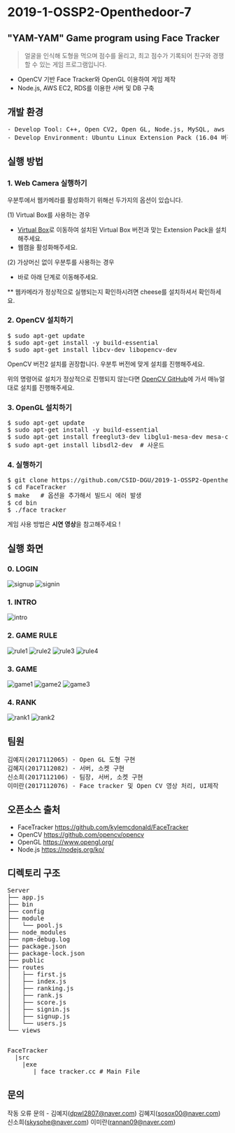 # 2019-1-OSSP2-Openthedoor-7

## "YAM-YAM" Game program using Face Tracker

> 얼굴을 인식해 도형을 먹으며 점수를 올리고, 최고 점수가 기록되어 친구와 경쟁할 수 있는 게임 프로그램입니다. 
* OpenCV 기반 Face Tracker와 OpenGL 이용하여 게임 제작
* Node.js, AWS EC2, RDS를 이용한 서버 및 DB 구축


## 개발 환경
<pre>
- Develop Tool: C++, Open CV2, Open GL, Node.js, MySQL, aws ec2, aws RDS
- Develop Environment: Ubuntu Linux Extension Pack (16.04 버전 사용, 18.04 호환 가능)
</pre>


## 실행 방법

### 1. Web Camera 실행하기

우분투에서 웹카메라를 활성화하기 위해선 두가지의 옵션이 있습니다.

 (1) Virtual Box를 사용하는 경우

* [Virtual Box](https://www.virtualbox.org/wiki/Downloads)로 이동하여 설치된 Virtual Box 버전과 맞는 Extension Pack을 설치해주세요.
* 웹캠을 활성화해주세요.

 (2) 가상머신 없이 우분투를 사용하는 경우
* 바로 아래 단계로 이동해주세요.

** 웹카메라가 정상적으로 실행되는지 확인하시려면 cheese를 설치하셔서 확인하세요.


### 2. OpenCV 설치하기
<pre>
$ sudo apt-get update
$ sudo apt-get install -y build-essential
$ sudo apt-get install libcv-dev libopencv-dev
</pre>
OpenCV 버전2 설치를 권장합니다. 우분투 버전에 맞게 설치를 진행해주세요.

위의 명령어로 설치가 정상적으로 진행되지 않는다면 [OpenCV GitHub](https://github.com/opencv/opencv)에 가서 매뉴얼대로 설치를 진행해주세요.


### 3. OpenGL 설치하기
<pre>
$ sudo apt-get update
$ sudo apt-get install -y build-essential
$ sudo apt-get install freeglut3-dev libglu1-mesa-dev mesa-common-dev
$ sudo apt-get install libsdl2-dev  # 사운드
</pre>


### 4. 실행하기
<pre>
$ git clone https://github.com/CSID-DGU/2019-1-OSSP2-Openthedoor-7.git  
$ cd FaceTracker
$ make   # 옵션을 추가해서 빌드시 에러 발생 
$ cd bin
$ ./face_tracker
</pre>

 게임 사용 방법은 **시연 영상**을 참고해주세요 !


## 실행 화면
### 0. LOGIN

![signup](./gameImage/signup.png)
![signin](./gameImage/signin.png)

### 1. INTRO

![intro](./gameImage/r_intro.png)

### 2. GAME RULE

![rule1](./gameImage/r_rule1.png)
![rule2](./gameImage/r_rule2.png)
![rule3](./gameImage/r_rule3.png)
![rule4](./gameImage/r_rule4.png)

### 3. GAME

![game1](./gameImage/r_game1.png)
![game2](./gameImage/r_game2.png)
![game3](./gameImage/r_game3.png)

### 4. RANK

![rank1](./gameImage/r_rank.png)
![rank2](./gameImage/r_rank_end.png)


## 팀원
<pre>
김예지(2017112065) - Open GL 도형 구현
김혜지(2017112082) - 서버, 소켓 구현
신소희(2017112106) - 팀장, 서버, 소켓 구현
이미란(2017112076) - Face tracker 및 Open CV 영상 처리, UI제작
</pre>


## 오픈소스 출처

* FaceTracker
<https://github.com/kylemcdonald/FaceTracker>
* OpenCV
<https://github.com/opencv/opencv> 
* OpenGL
<https://www.opengl.org/>
* Node.js
<https://nodejs.org/ko/>


## 디렉토리 구조 
<pre>
Server
├── app.js
├── bin
├── config
├── module
│   └── pool.js
├── node_modules
├── npm-debug.log
├── package.json
├── package-lock.json
├── public
├── routes
│   ├── first.js
│   ├── index.js
│   ├── ranking.js
│   ├── rank.js
│   ├── score.js
│   ├── signin.js
│   ├── signup.js
│   └── users.js
└── views
    
</pre>
<pre>
FaceTracker
  |src
    |exe
       | face_tracker.cc # Main File
</pre>

## 문의
작동 오류 문의 - 김예지(dpwl2807@naver.com)
                김혜지(sosox00@naver.com)
                신소희(skysohe@naver.com) 
                이미란(rannan09@naver.com)
